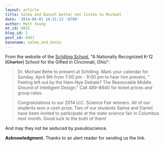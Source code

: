 ```yaml
---
layout: article
title: Salma and Daniel better not listen to Michael
date: '2014-04-01 14:31:13 -0700'
author: Matt Young
mt_id: 6931
blog_id: 2
post_id: 6931
basename: salma_and_danie
---
```

From the website of the [Schilling School](http://www.schillingschool.org/),  "A Nationally Recognized K-12 ~~\[Charter\]~~ School for the Gifted in Cincinnati, Ohio":

> Dr. Michael Behe to present at Schilling. Mark your calendar for Sunday, April 6th from 7:00 pm - 9:00 pm to hear him present, " Feeling left out by the Ham-Nye Debate? The Reasonable Middle Ground of Intelligent Design." Call 489-8940 for ticket prices and group rates.
> 
> Congratulations to our 2014 U.C. Science Fair winners. All of our students won a cash prize. Two of our students Salma and Daniel have been invited to participate at the state science fair in Columbus next month. Good luck to the both of them!

And may they not be seduced by pseudoscience.

**Acknowledgment.** Thanks to an alert reader for sending us the link.
